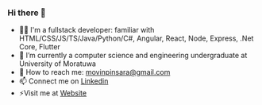 ### Hi there 👋

- 🧔‍♂️ I'm a fullstack developer: familiar with HTML/CSS/JS/TS/Java/Python/C#, Angular, React, Node, Express, .Net Core, Flutter
- 🌱 I’m currently a computer science and engineering undergraduate at University of Moratuwa
- 📧 How to reach me: movinpinsara@gmail.com
- 📫 Connect me on [Linkedin](https://www.linkedin.com/in/movin-silva-9b8ab01b2)
- ⚡Visit me at [Website](https://movinsilva.github.io/portfolio_web)

<!--
**movinsilva/movinsilva** is a ✨ _special_ ✨ repository because its `README.md` (this file) appears on your GitHub profile.

Here are some ideas to get you started:

- 🔭 I’m currently working on ...
- 🌱 I’m currently learning ...
- 👯 I’m looking to collaborate on ...
- 🤔 I’m looking for help with ...
- 💬 Ask me about ...
- 📫 How to reach me: ...
- 😄 Pronouns: ...
- ⚡ Fun fact: ...
-->
